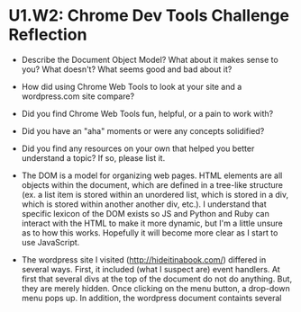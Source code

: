 # U1.W2: Chrome Dev Tools Challenge Reflection

* Describe the Document Object Model? What about it makes sense to you? What doesn't? What seems good and bad about it?
* How did using Chrome Web Tools to look at your site and a wordpress.com site compare?
* Did you find Chrome Web Tools fun, helpful, or a pain to work with?
* Did you have an "aha" moments or were any concepts solidified?
* Did you find any resources on your own that helped you better understand a topic? If so, please list it.





* The DOM is a model for organizing web pages. HTML elements are all objects within the document, which are defined in a tree-like structure (ex. a list item is stored within an unordered list, which is stored in a div, which is stored within another another div, etc.). I understand that specific lexicon of the DOM exists so JS and Python and Ruby can interact with the HTML to make it more dynamic, but I'm a little unsure as to how this works. Hopefully it will become more clear as I start to use JavaScript.

* The wordpress site I visited (http://hideitinabook.com/) differed in several ways. First, it included (what I suspect are) event handlers. At first that several divs at the top of the document do not do anything. But, they are merely hidden. Once clicking on the menu button, a drop-down menu pops up. In addition, the wordpress document containts several <script> tags. 

* Dev tools is pretty useful. I still need to figure out what lal the bells and whistles do, but it's core functionality makes it pretty easy to pick apart existing web pages.

* No explicit 'aha' moments, but I think it's starting to come together in terms fo understanding how all the JavaScript/HTML/CSS pieces fit  with each other. 

* As usual, google, wikipedia, and atack overflow helped fill in some blanks.
